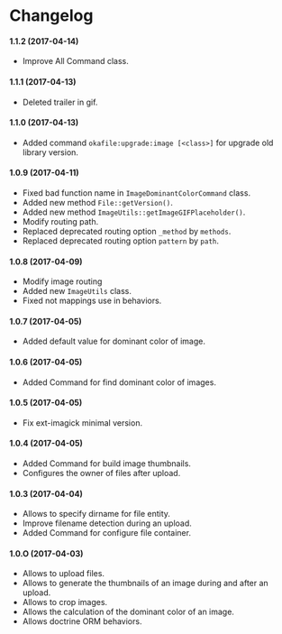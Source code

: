 Changelog
=========

#### 1.1.2 (2017-04-14)

* Improve All Command class.

#### 1.1.1 (2017-04-13)

* Deleted trailer in gif.

#### 1.1.0 (2017-04-13)

* Added command `okafile:upgrade:image [<class>]` for upgrade old library version.

#### 1.0.9 (2017-04-11)

* Fixed bad function name in `ImageDominantColorCommand` class.
* Added new method `File::getVersion()`.
* Added new method `ImageUtils::getImageGIFPlaceholder()`.
* Modify routing path.
* Replaced deprecated routing option `_method` by `methods`.
* Replaced deprecated routing option `pattern` by `path`.

#### 1.0.8 (2017-04-09)

* Modify image routing
* Added new `ImageUtils` class.
* Fixed not mappings use in behaviors.

#### 1.0.7 (2017-04-05)

* Added default value for dominant color of image.

#### 1.0.6 (2017-04-05)

* Added Command for find dominant color of images.

#### 1.0.5 (2017-04-05)

* Fix ext-imagick minimal version.

#### 1.0.4 (2017-04-05)

* Added Command for build image thumbnails.
* Configures the owner of files after upload.

#### 1.0.3 (2017-04-04)

* Allows to specify dirname for file entity.
* Improve filename detection during an upload.
* Added Command for configure file container.

#### 1.0.O (2017-04-03)

* Allows to upload files.
* Allows to generate the thumbnails of an image during and after an upload.
* Allows to crop images.
* Allows the calculation of the dominant color of an image.
* Allows doctrine ORM behaviors.